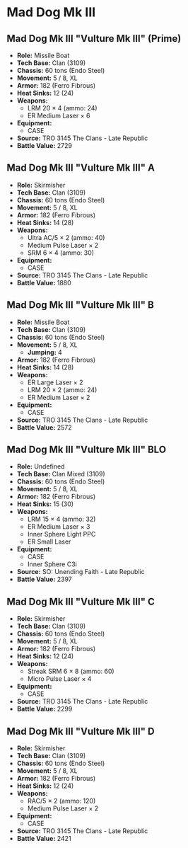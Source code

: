 # Mad Dog Mk III
## Mad Dog Mk III "Vulture Mk III" (Prime)
- **Role:** Missile Boat
- **Tech Base:** Clan (3109)
- **Chassis:** 60 tons (Endo Steel)
- **Movement:** 5 / 8, XL
- **Armor:** 182 (Ferro Fibrous)
- **Heat Sinks:** 12 (24)
- **Weapons:**
  - LRM 20 × 4 (ammo: 24)
  - ER Medium Laser × 6
- **Equipment:**
  - CASE
- **Source:** TRO 3145 The Clans - Late Republic
- **Battle Value:** 2729

## Mad Dog Mk III "Vulture Mk III" A
- **Role:** Skirmisher
- **Tech Base:** Clan (3109)
- **Chassis:** 60 tons (Endo Steel)
- **Movement:** 5 / 8, XL
- **Armor:** 182 (Ferro Fibrous)
- **Heat Sinks:** 14 (28)
- **Weapons:**
  - Ultra AC/5 × 2 (ammo: 40)
  - Medium Pulse Laser × 2
  - SRM 6 × 4 (ammo: 30)
- **Equipment:**
  - CASE
- **Source:** TRO 3145 The Clans - Late Republic
- **Battle Value:** 1880

## Mad Dog Mk III "Vulture Mk III" B
- **Role:** Missile Boat
- **Tech Base:** Clan (3109)
- **Chassis:** 60 tons (Endo Steel)
- **Movement:** 5 / 8, XL
  - **Jumping:** 4
- **Armor:** 182 (Ferro Fibrous)
- **Heat Sinks:** 14 (28)
- **Weapons:**
  - ER Large Laser × 2
  - LRM 20 × 2 (ammo: 24)
  - ER Medium Laser × 2
- **Equipment:**
  - CASE
- **Source:** TRO 3145 The Clans - Late Republic
- **Battle Value:** 2572

## Mad Dog Mk III "Vulture Mk III" BLO
- **Role:** Undefined
- **Tech Base:** Clan Mixed (3109)
- **Chassis:** 60 tons (Endo Steel)
- **Movement:** 5 / 8, XL
- **Armor:** 182 (Ferro Fibrous)
- **Heat Sinks:** 15 (30)
- **Weapons:**
  - LRM 15 × 4 (ammo: 32)
  - ER Medium Laser × 3
  - Inner Sphere Light PPC
  - ER Small Laser
- **Equipment:**
  - CASE
  - Inner Sphere C3i
- **Source:** SO: Unending Faith - Late Republic
- **Battle Value:** 2397

## Mad Dog Mk III "Vulture Mk III" C
- **Role:** Skirmisher
- **Tech Base:** Clan (3109)
- **Chassis:** 60 tons (Endo Steel)
- **Movement:** 5 / 8, XL
- **Armor:** 182 (Ferro Fibrous)
- **Heat Sinks:** 12 (24)
- **Weapons:**
  - Streak SRM 6 × 8 (ammo: 60)
  - Micro Pulse Laser × 4
- **Equipment:**
  - CASE
- **Source:** TRO 3145 The Clans - Late Republic
- **Battle Value:** 2299

## Mad Dog Mk III "Vulture Mk III" D
- **Role:** Skirmisher
- **Tech Base:** Clan (3109)
- **Chassis:** 60 tons (Endo Steel)
- **Movement:** 5 / 8, XL
- **Armor:** 182 (Ferro Fibrous)
- **Heat Sinks:** 12 (24)
- **Weapons:**
  - RAC/5 × 2 (ammo: 120)
  - Medium Pulse Laser × 2
- **Equipment:**
  - CASE
- **Source:** TRO 3145 The Clans - Late Republic
- **Battle Value:** 2421

